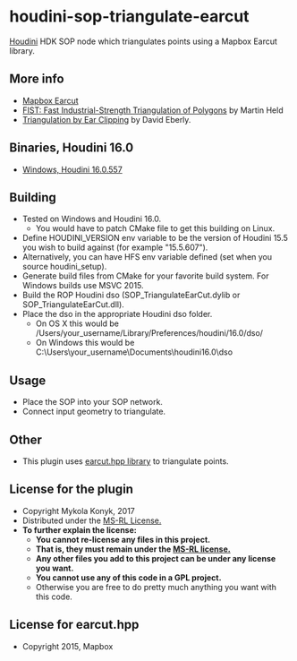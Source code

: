 # houdini-sop-triangulate-earcut

[Houdini](http://www.sidefx.com/index.php) HDK SOP node which triangulates points using a Mapbox Earcut library.

## More info
* [Mapbox Earcut](https://github.com/mapbox/earcut.hpp)
* [FIST: Fast Industrial-Strength Triangulation of Polygons](http://www.cosy.sbg.ac.at/~held/projects/triang/triang.html) by Martin Held
* [Triangulation by Ear Clipping](http://www.geometrictools.com/Documentation/TriangulationByEarClipping.pdf) by David Eberly.

## Binaries, Houdini 16.0
* [Windows, Houdini 16.0.557](https://github.com/ttvd/houdini-sop-triangulate-earcut/releases/download/1.0/SOP_TriangulateEarCut.16.0.557.Win64.rar) 

## Building

* Tested on Windows and Houdini 16.0.
  * You would have to patch CMake file to get this building on Linux.
* Define HOUDINI_VERSION env variable to be the version of Houdini 15.5 you wish to build against (for example "15.5.607").
* Alternatively, you can have HFS env variable defined (set when you source houdini_setup).
* Generate build files from CMake for your favorite build system. For Windows builds use MSVC 2015.
* Build the ROP Houdini dso (SOP_TriangulateEarCut.dylib or SOP_TriangulateEarCut.dll).
* Place the dso in the appropriate Houdini dso folder.
  * On OS X this would be /Users/your_username/Library/Preferences/houdini/16.0/dso/
  * On Windows this would be C:\Users\your_username\Documents\houdini16.0\dso

## Usage

* Place the SOP into your SOP network.
* Connect input geometry to triangulate.

## Other

* This plugin uses [earcut.hpp library](https://github.com/mapbox/earcut.hpp) to triangulate points.

## License for the plugin

* Copyright Mykola Konyk, 2017
* Distributed under the [MS-RL License.](http://opensource.org/licenses/MS-RL)
* **To further explain the license:**
  * **You cannot re-license any files in this project.**
  * **That is, they must remain under the [MS-RL license.](http://opensource.org/licenses/MS-RL)**
  * **Any other files you add to this project can be under any license you want.**
  * **You cannot use any of this code in a GPL project.**
  * Otherwise you are free to do pretty much anything you want with this code.
  
## License for earcut.hpp
* Copyright 2015, Mapbox
